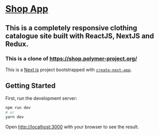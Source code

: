
# [Shop App](https://harishm72.hithub.io/shop-app)

## This is a completely responsive clothing catalogue site built with ReactJS, NextJS and Redux.
### This is a clone of https://shop.polymer-project.org/


This is a [Next.js](https://nextjs.org/) project bootstrapped with [`create-next-app`](https://github.com/vercel/next.js/tree/canary/packages/create-next-app).

## Getting Started

First, run the development server:

```bash
npm run dev
# or
yarn dev
```

Open [http://localhost:3000](http://localhost:3000) with your browser to see the result.
